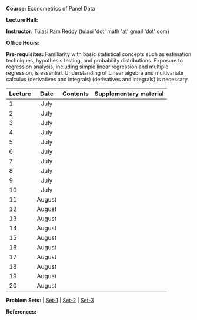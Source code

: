 **Course:** Econometrics of Panel Data

**Lecture Hall:**

**Instructor:** Tulasi Ram Reddy (tulasi 'dot' math 'at' gmail 'dot' com)

**Office Hours:**

**Pre-requisites:** Familiarity with basic statistical concepts such as estimation techniques, hypothesis testing, and probability distributions. 
Exposure to regression analysis, including simple linear regression and multiple regression, is essential.
Understanding of Linear algebra and multivariate calculus (derivatives and integrals) (derivatives and integrals) is necessary. 

| Lecture   | Date   | Contents     | Supplementary material |
| :------------- | :----------: | -----------: | -----------: |
|  1 | July | | |
|  2 | July | | |
|  3 | July | | |
|  4 | July | | |
|  5 | July | | |
|  6 | July | | |
|  7 | July | | |
|  8 | July | | |
|  9 | July | | |
|  10 | July | | |
|  11 | August | | |
|  12 | August | | |
|  13 | August | | |
|  14 | August | | |
|  15 | August | | |
|  16 | August | | |
|  17 | August | | |
|  18 | August | | |
|  19 | August | | |
|  20 | August | | |



**Problem Sets:** | [Set-1]() | [Set-2]() | [Set-3]()

**References:**
